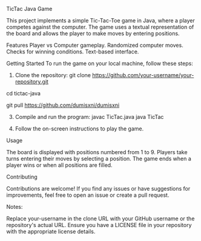 TicTac Java Game

This project implements a simple Tic-Tac-Toe game in Java, where a player competes against the computer. The game uses a textual representation of the board and allows the player to make moves by entering positions.

Features
  Player vs Computer gameplay.
  Randomized computer moves.
  Checks for winning conditions.
  Text-based interface.
  
Getting Started
To run the game on your local machine, follow these steps:

1. Clone the repository:
  git clone https://github.com/your-username/your-repository.git

  cd tictac-java

  git pull https://github.com/dumisxni/dumisxni

 

3. Compile and run the program:
  javac TicTac.java
  java TicTac

4. Follow the on-screen instructions to play the game.

Usage

The board is displayed with positions numbered from 1 to 9.
Players take turns entering their moves by selecting a position.
The game ends when a player wins or when all positions are filled.

Contributing

Contributions are welcome! If you find any issues or have suggestions for improvements, feel free to open an issue or create a pull request.

Notes:

Replace your-username in the clone URL with your GitHub username or the repository's actual URL.
Ensure you have a LICENSE file in your repository with the appropriate license details.
